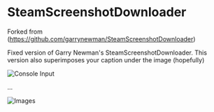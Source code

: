 # SteamScreenshotDownloader

Forked from (https://github.com/garrynewman/SteamScreenshotDownloader)

Fixed version of Garry Newman's SteamScreenshotDownloader. This version also superimposes your caption under the image (hopefully)

![Console Input](https://files.facepunch.com/garry/58d5fb12-a6eb-4a69-b1b6-75f81b54556f.png)

...

![Images](https://files.facepunch.com/garry/34dc6ad7-d2ce-4065-b103-113e1e27e70b.png)
